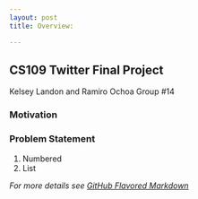 ```yaml
---
layout: post
title: Overview:

---
```




## CS109 Twitter Final Project
Kelsey Landon and Ramiro Ochoa
Group #14


### Motivation



### Problem Statement
1. Numbered
2. List


_For more details see [GitHub Flavored Markdown](https://guides.github.com/features/mastering-markdown/)_
